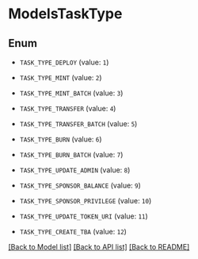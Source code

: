 # ModelsTaskType

## Enum


* `TASK_TYPE_DEPLOY` (value: `1`)

* `TASK_TYPE_MINT` (value: `2`)

* `TASK_TYPE_MINT_BATCH` (value: `3`)

* `TASK_TYPE_TRANSFER` (value: `4`)

* `TASK_TYPE_TRANSFER_BATCH` (value: `5`)

* `TASK_TYPE_BURN` (value: `6`)

* `TASK_TYPE_BURN_BATCH` (value: `7`)

* `TASK_TYPE_UPDATE_ADMIN` (value: `8`)

* `TASK_TYPE_SPONSOR_BALANCE` (value: `9`)

* `TASK_TYPE_SPONSOR_PRIVILEGE` (value: `10`)

* `TASK_TYPE_UPDATE_TOKEN_URI` (value: `11`)

* `TASK_TYPE_CREATE_TBA` (value: `12`)


[[Back to Model list]](../README.md#documentation-for-models) [[Back to API list]](../README.md#documentation-for-api-endpoints) [[Back to README]](../README.md)


